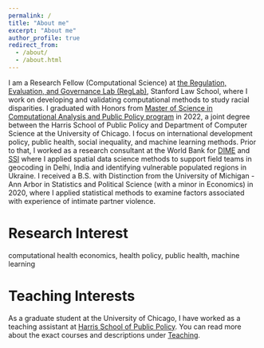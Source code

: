 ```yaml
---
permalink: /
title: "About me"
excerpt: "About me"
author_profile: true
redirect_from:
  - /about/
  - /about.html
---
```


I am a Research Fellow (Computational Science) at [the Regulation, Evaluation, and Governance Lab (RegLab)](https://reglab.stanford.edu/), Stanford Law School, where I work on developing and validating computational methods to study racial disparities. I graduated with Honors from [Master of Science in Computational Analysis and Public Policy program](https://harris.uchicago.edu/academics/degrees/ms-computational-analysis-public-policy-mscapp) in 2022, a joint degree between the Harris School of Public Policy and Department of Computer Science at the University of Chicago. I focus on international development policy, public health, social inequality, and machine learning methods. Prior to that, I worked as a research consultant at the World Bank for [DIME](https://www.worldbank.org/en/research/dime) and [SSI](https://www.worldbank.org/en/topic/socialsustainability) where I applied spatial data science methods to support field teams in geocoding in Delhi, India and identifying vulnerable populated regions in Ukraine. I received a B.S. with Distinction from the University of Michigan - Ann Arbor in Statistics and Political Science (with a minor in Economics) in 2020, where I applied statistical methods to examine factors associated with experience of intimate partner violence.

Research Interest
======
computational health economics, health policy, public health, machine learning

Teaching Interests
======
As a graduate student at the University of Chicago, I have worked as a teaching assistant at [Harris School of Public Policy](https://harris.uchicago.edu/). You can read more about the exact courses and descriptions under [Teaching](https://qwl55.github.io/teaching/).
